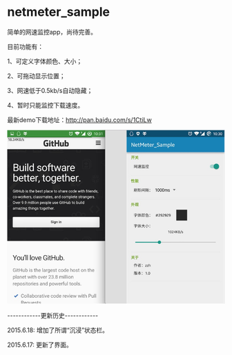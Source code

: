 # netmeter_sample
简单的网速监控app，尚待完善。

目前功能有：

1、可定义字体颜色、大小；

2、可拖动显示位置；

3、网速低于0.5kb/s自动隐藏；

4、暂时只能监控下载速度。


最新demo下载地址：http://pan.baidu.com/s/1CtiLw


![image](https://github.com/Fromnowon/netmeter_sample/raw/master/Screenshot.png)



------------更新历史------------

2015.6.18:
增加了所谓“沉浸”状态栏。

2015.6.17:
更新了界面。
